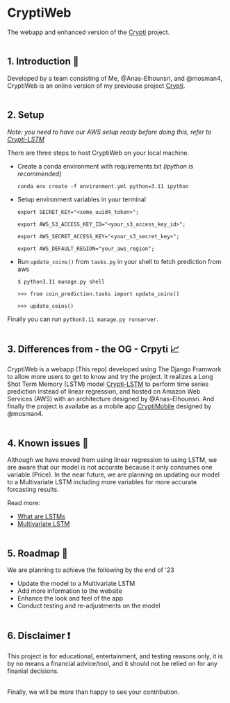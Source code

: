 # CryptiWeb
The webapp and enhanced version of the [Crypti](https://github.com/1337Farhan/Crypti) project.
<br/><br/>

## 1. Introduction 👋
Developed by a team consisting of Me, @Anas-Elhounsri, and @mosman4, CryptiWeb is an online version of my previouse project [Crypti](https://github.com/1337Farhan/Crypti).
<br/><br/>

## 2. Setup
*Note: you need to have our AWS setup ready before doing this, refer to [Crypti-LSTM](https://github.com/Anas-Elhounsri/Crypti-LSTM)*

There are three steps to host CryptiWeb on your local machine.
- Create a conda environment with requirements.txt *(ipython is recommended)*
  
    `conda env create -f environment.yml python=3.11 ipython`

- Setup environment variables in your terminal

    `export SECRET_KEY="<some_uuid4_token>";`
    
    `export AWS_S3_ACCESS_KEY_ID="<your_s3_access_key_id>";`

    `export AWS_SECRET_ACCESS_KEY="<your_s3_secret_key>";`

    `export AWS_DEFAULT_REGION="your_aws_region";`

- Run `update_coins()` from `tasks.py` in your shell to fetch prediction from aws
    
    `$ python3.11 manage.py shell`
    
    `>>> from coin_prediction.tasks import update_coins()`

    `>>> update_coins()`

Finally you can run `python3.11 manage.py runserver`.
<br/><br/>

## 3. Differences from - the OG - Crpyti 📈
CryptiWeb is a webapp (This repo) developed using The Django Framwork to allow more users to get to know and try the project. It realizes a Long Shot Term Memory (LSTM) model [Crypti-LSTM](https://github.com/Anas-Elhounsri/Crypti-LSTM) to perform time series prediction instead of linear regression, and hosted on Amazon Web Services (AWS) with an architecture designed by @Anas-Elhounsri. And finally the project is availabe as a mobile app [CryptiMobile](https://github.com/mosman4/cryptimobile) designed by @mosman4.
<br/><br/>

## 4. Known issues 🐛
Although we have moved from using linear regression to using LSTM, we are aware that our model is not accurate because it only consumes one variable (Price). In the near future, we are planning on updating our model to a Multivariate LSTM including more variables for more accurate forcasting results.

Read more: 
- [What are LSTMs](https://machinelearningmastery.com/gentle-introduction-long-short-term-memory-networks-experts/)
- [Multivariate LSTM](https://www.researchgate.net/figure/The-framework-of-the-multivariate-long-short-term-memory-M-LSTM-model-for-CBM-daily_fig2_347587318)
<br/><br/>

## 5. Roadmap 🚀
We are planning to achieve the following by the end of '23
- Update the model to a Multivariate LSTM
- Add more information to the website
- Enhance the look and feel of the app
- Conduct testing and re-adjustments on the model
<br></br>

## 6. Disclaimer ❗
This project is for educational, entertainment, and testing reasons only, it is by no means a financial advice/tool, and it should not be relied on for any finanial decisions.
<br/><br/>

Finally, we will be more than happy to see your contribution.